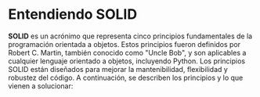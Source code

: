# Entendiendo SOLID

**SOLID** es un acrónimo que representa cinco principios fundamentales de la programación orientada a objetos. Estos principios fueron definidos por Robert C. Martin, también conocido como "Uncle Bob", y son aplicables a cualquier lenguaje orientado a objetos, incluyendo Python. Los principios SOLID están diseñados para mejorar la mantenibilidad, flexibilidad y robustez del código. A continuación, se describen los principios y lo que vienen a solucionar:
